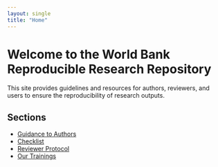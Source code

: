 ```yaml
---
layout: single
title: "Home"
---
```


# Welcome to the World Bank Reproducible Research Repository

This site provides guidelines and resources for authors, reviewers, and users to ensure the reproducibility of research outputs.

## Sections
- [Guidance to Authors](./guidance_note_wb.md)
- [Checklist](./reproducibility_package_checklist.md)
- [Reviewer Protocol](./reproducibility_reviewer_protocol.md)
- [Our Trainings](./reproducible_research_trainings.md)

